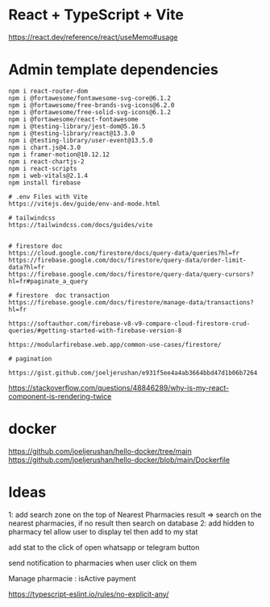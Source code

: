 # React + TypeScript + Vite
https://react.dev/reference/react/useMemo#usage

# Admin template dependencies
	npm i react-router-dom
	npm i @fortawesome/fontawesome-svg-core@6.1.2
	npm i @fortawesome/free-brands-svg-icons@6.2.0
	npm i @fortawesome/free-solid-svg-icons@6.1.2
	npm i @fortawesome/react-fontawesome
	npm i @testing-library/jest-dom@5.16.5
	npm i @testing-library/react@13.3.0
	npm i @testing-library/user-event@13.5.0
	npm i chart.js@4.3.0
	npm i framer-motion@10.12.12
	npm i react-chartjs-2
	npm i react-scripts
	npm i web-vitals@2.1.4
	npm install firebase

	# .env Files with Vite
	https://vitejs.dev/guide/env-and-mode.html

	# tailwindcss
	https://tailwindcss.com/docs/guides/vite


	# firestore doc
	https://cloud.google.com/firestore/docs/query-data/queries?hl=fr
	https://firebase.google.com/docs/firestore/query-data/order-limit-data?hl=fr
	https://firebase.google.com/docs/firestore/query-data/query-cursors?hl=fr#paginate_a_query

	# firestore  doc transaction 
	https://firebase.google.com/docs/firestore/manage-data/transactions?hl=fr

	https://softauthor.com/firebase-v8-v9-compare-cloud-firestore-crud-queries/#getting-started-with-firebase-version-8

	https://modularfirebase.web.app/common-use-cases/firestore/

	# pagination

	https://gist.github.com/joeljerushan/e931f5ee4a4ab3664bbd47d1b06b7264



https://stackoverflow.com/questions/48846289/why-is-my-react-component-is-rendering-twice


# docker 
https://github.com/joeljerushan/hello-docker/tree/main
https://github.com/joeljerushan/hello-docker/blob/main/Dockerfile


# Ideas
1: add search zone on the top of Nearest Pharmacies result
  => search on the nearest pharmacies, if no result then search on database
2: add hidden to pharmacy tel
   allow user to display tel then add to my stat

   add stat to the click of open whatsapp or telegram button

   send notification to pharmacies when user click on them

Manage pharmacie :
    isActive
	payment


https://typescript-eslint.io/rules/no-explicit-any/